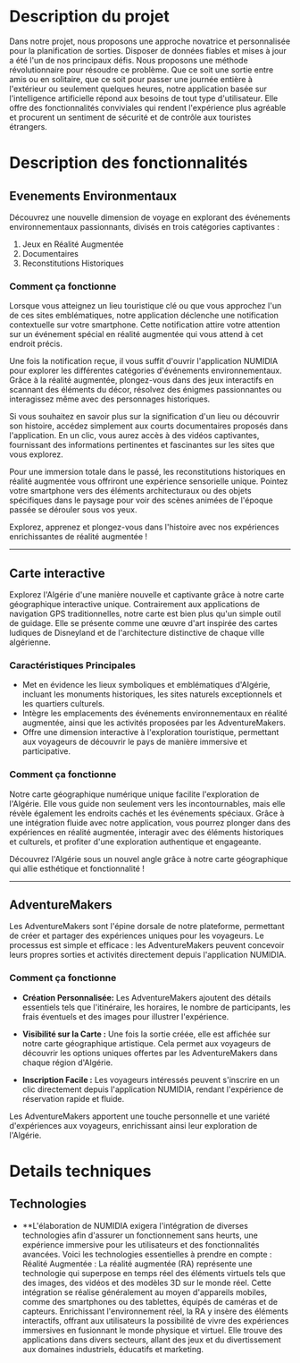 # Description du projet
Dans notre projet, nous proposons une approche novatrice et personnalisée pour la planification de sorties. Disposer de données fiables et mises à jour a été l'un de nos principaux défis. Nous proposons une méthode révolutionnaire pour résoudre ce problème. Que ce soit une sortie entre amis ou en solitaire, que ce soit pour passer une journée entière à l'extérieur ou seulement quelques heures, notre application basée sur l'intelligence artificielle répond aux besoins de tout type d'utilisateur. Elle offre des fonctionnalités conviviales qui rendent l'expérience plus agréable et procurent un sentiment de sécurité et de contrôle aux touristes étrangers.


# Description des fonctionnalités
## Evenements Environmentaux 
Découvrez une nouvelle dimension de voyage en explorant des événements environnementaux passionnants, divisés en trois catégories captivantes :

1. Jeux en Réalité Augmentée
2. Documentaires
3. Reconstitutions Historiques

### Comment ça fonctionne

Lorsque vous atteignez un lieu touristique clé ou que vous approchez l'un de ces sites emblématiques, notre application déclenche une notification contextuelle sur votre smartphone. Cette notification attire votre attention sur un événement spécial en réalité augmentée qui vous attend à cet endroit précis.

Une fois la notification reçue, il vous suffit d'ouvrir l'application NUMIDIA pour explorer les différentes catégories d'événements environnementaux. Grâce à la réalité augmentée, plongez-vous dans des jeux interactifs en scannant des éléments du décor, résolvez des énigmes passionnantes ou interagissez même avec des personnages historiques.

Si vous souhaitez en savoir plus sur la signification d'un lieu ou découvrir son histoire, accédez simplement aux courts documentaires proposés dans l'application. En un clic, vous aurez accès à des vidéos captivantes, fournissant des informations pertinentes et fascinantes sur les sites que vous explorez.

Pour une immersion totale dans le passé, les reconstitutions historiques en réalité augmentée vous offriront une expérience sensorielle unique. Pointez votre smartphone vers des éléments architecturaux ou des objets spécifiques dans le paysage pour voir des scènes animées de l'époque passée se dérouler sous vos yeux.

Explorez, apprenez et plongez-vous dans l'histoire avec nos expériences enrichissantes de réalité augmentée !

---

## Carte interactive
Explorez l'Algérie d'une manière nouvelle et captivante grâce à notre carte géographique interactive unique. Contrairement aux applications de navigation GPS traditionnelles, notre carte est bien plus qu'un simple outil de guidage. Elle se présente comme une œuvre d'art inspirée des cartes ludiques de Disneyland et de l'architecture distinctive de chaque ville algérienne.

### Caractéristiques Principales

- Met en évidence les lieux symboliques et emblématiques d'Algérie, incluant les monuments historiques, les sites naturels exceptionnels et les quartiers culturels.
- Intègre les emplacements des événements environnementaux en réalité augmentée, ainsi que les activités proposées par les AdventureMakers.
- Offre une dimension interactive à l'exploration touristique, permettant aux voyageurs de découvrir le pays de manière immersive et participative.


### Comment ça fonctionne

Notre carte géographique numérique unique facilite l'exploration de l'Algérie. Elle vous guide non seulement vers les incontournables, mais elle révèle également les endroits cachés et les événements spéciaux. Grâce à une intégration fluide avec notre application, vous pourrez plonger dans des expériences en réalité augmentée, interagir avec des éléments historiques et culturels, et profiter d'une exploration authentique et engageante.

Découvrez l'Algérie sous un nouvel angle grâce à notre carte géographique qui allie esthétique et fonctionnalité !

---

## AdventureMakers
Les AdventureMakers sont l'épine dorsale de notre plateforme, permettant de créer et partager des expériences uniques pour les voyageurs. Le processus est simple et efficace : les AdventureMakers peuvent concevoir leurs propres sorties et activités directement depuis l'application NUMIDIA.

### Comment ça fonctionne

- **Création Personnalisée:** Les AdventureMakers ajoutent des détails essentiels tels que l'itinéraire, les horaires, le nombre de participants, les frais éventuels et des images pour illustrer l'expérience.

- **Visibilité sur la Carte :** Une fois la sortie créée, elle est affichée sur notre carte géographique artistique. Cela permet aux voyageurs de découvrir les options uniques offertes par les AdventureMakers dans chaque région d'Algérie.

- **Inscription Facile :** Les voyageurs intéressés peuvent s'inscrire en un clic directement depuis l'application NUMIDIA, rendant l'expérience de réservation rapide et fluide.

Les AdventureMakers apportent une touche personnelle et une variété d'expériences aux voyageurs, enrichissant ainsi leur exploration de l'Algérie.

# Details techniques
## Technologies
- **L'élaboration de NUMIDIA exigera l'intégration de diverses technologies afin d'assurer un fonctionnement sans heurts, une expérience immersive pour les utilisateurs et des fonctionnalités avancées. Voici les technologies essentielles à prendre en compte :
Réalité Augmentée : La réalité augmentée (RA) représente une technologie qui superpose en temps réel des éléments virtuels tels que des images, des vidéos et des modèles 3D sur le monde réel. Cette intégration se réalise généralement au moyen d'appareils mobiles, comme des smartphones ou des tablettes, équipés de caméras et de capteurs. Enrichissant l'environnement réel, la RA y insère des éléments interactifs, offrant aux utilisateurs la possibilité de vivre des expériences immersives en fusionnant le monde physique et virtuel. Elle trouve des applications dans divers secteurs, allant des jeux et du divertissement aux domaines industriels, éducatifs et marketing.

